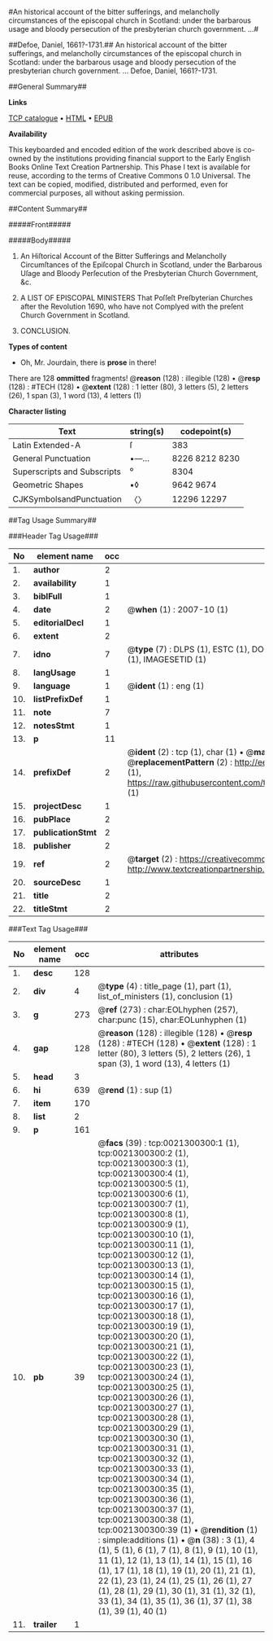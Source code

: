 #An historical account of the bitter sufferings, and melancholly circumstances of the episcopal church in Scotland: under the barbarous usage and bloody persecution of the presbyterian church government. ...#

##Defoe, Daniel, 1661?-1731.##
An historical account of the bitter sufferings, and melancholly circumstances of the episcopal church in Scotland: under the barbarous usage and bloody persecution of the presbyterian church government. ...
Defoe, Daniel, 1661?-1731.

##General Summary##

**Links**

[TCP catalogue](http://www.ota.ox.ac.uk/tcp/)  • 
[HTML](http://tei.it.ox.ac.uk/tcp/Texts-HTML/free/004/004840704.html)  • 
[EPUB](http://tei.it.ox.ac.uk/tcp/Texts-EPUB/free/004/004840704.epub)

**Availability**

This keyboarded and encoded edition of the
	       work described above is co-owned by the institutions
	       providing financial support to the Early English Books
	       Online Text Creation Partnership. This Phase I text is
	       available for reuse, according to the terms of Creative
	       Commons 0 1.0 Universal. The text can be copied,
	       modified, distributed and performed, even for
	       commercial purposes, all without asking permission.


##Content Summary##

#####Front#####

#####Body#####

1. An Hiſtorical Account of the Bitter Sufferings
and Melancholly Circumſtances of the Epiſcopal
Church in Scotland, under the Barbarous
Uſage and Bloody Perſecution of the
Presbyterian Church Government, &c.

1. A
LIST
OF
EPISCOPAL MINISTERS
That Poſſeſt Preſbyterian Churches after
the Revolution 1690, who have not
Complyed with the preſent Church Government
in Scotland.

1. CONCLUSION.

**Types of content**

  * Oh, Mr. Jourdain, there is **prose** in there!

There are 128 **ommitted** fragments! 
 @__reason__ (128) : illegible (128)  •  @__resp__ (128) : #TECH (128)  •  @__extent__ (128) : 1 letter (80), 3 letters (5), 2 letters (26), 1 span (3), 1 word (13), 4 letters (1)

**Character listing**


|Text|string(s)|codepoint(s)|
|---|---|---|
|Latin Extended-A|ſ|383|
|General Punctuation|•—…|8226 8212 8230|
|Superscripts             and Subscripts|⁰|8304|
|Geometric Shapes|▪◊|9642 9674|
|CJKSymbolsandPunctuation|〈〉|12296 12297|

##Tag Usage Summary##

###Header Tag Usage###

|No|element name|occ|attributes|
|---|---|---|---|
|1.|__author__|2||
|2.|__availability__|1||
|3.|__biblFull__|1||
|4.|__date__|2| @__when__ (1) : 2007-10 (1)|
|5.|__editorialDecl__|1||
|6.|__extent__|2||
|7.|__idno__|7| @__type__ (7) : DLPS (1), ESTC (1), DOCNO (1), TCP (1), GALEDOCNO (1), CONTENTSET (1), IMAGESETID (1)|
|8.|__langUsage__|1||
|9.|__language__|1| @__ident__ (1) : eng (1)|
|10.|__listPrefixDef__|1||
|11.|__note__|7||
|12.|__notesStmt__|1||
|13.|__p__|11||
|14.|__prefixDef__|2| @__ident__ (2) : tcp (1), char (1)  •  @__matchPattern__ (2) : ([0-9\-]+):([0-9IVX]+) (1), (.+) (1)  •  @__replacementPattern__ (2) : http://eebo.chadwyck.com/downloadtiff?vid=$1&page=$2 (1), https://raw.githubusercontent.com/textcreationpartnership/Texts/master/tcpchars.xml#$1 (1)|
|15.|__projectDesc__|1||
|16.|__pubPlace__|2||
|17.|__publicationStmt__|2||
|18.|__publisher__|2||
|19.|__ref__|2| @__target__ (2) : https://creativecommons.org/publicdomain/zero/1.0/ (1), http://www.textcreationpartnership.org/docs/. (1)|
|20.|__sourceDesc__|1||
|21.|__title__|2||
|22.|__titleStmt__|2||


###Text Tag Usage###

|No|element name|occ|attributes|
|---|---|---|---|
|1.|__desc__|128||
|2.|__div__|4| @__type__ (4) : title_page (1), part (1), list_of_ministers (1), conclusion (1)|
|3.|__g__|273| @__ref__ (273) : char:EOLhyphen (257), char:punc (15), char:EOLunhyphen (1)|
|4.|__gap__|128| @__reason__ (128) : illegible (128)  •  @__resp__ (128) : #TECH (128)  •  @__extent__ (128) : 1 letter (80), 3 letters (5), 2 letters (26), 1 span (3), 1 word (13), 4 letters (1)|
|5.|__head__|3||
|6.|__hi__|639| @__rend__ (1) : sup (1)|
|7.|__item__|170||
|8.|__list__|2||
|9.|__p__|161||
|10.|__pb__|39| @__facs__ (39) : tcp:0021300300:1 (1), tcp:0021300300:2 (1), tcp:0021300300:3 (1), tcp:0021300300:4 (1), tcp:0021300300:5 (1), tcp:0021300300:6 (1), tcp:0021300300:7 (1), tcp:0021300300:8 (1), tcp:0021300300:9 (1), tcp:0021300300:10 (1), tcp:0021300300:11 (1), tcp:0021300300:12 (1), tcp:0021300300:13 (1), tcp:0021300300:14 (1), tcp:0021300300:15 (1), tcp:0021300300:16 (1), tcp:0021300300:17 (1), tcp:0021300300:18 (1), tcp:0021300300:19 (1), tcp:0021300300:20 (1), tcp:0021300300:21 (1), tcp:0021300300:22 (1), tcp:0021300300:23 (1), tcp:0021300300:24 (1), tcp:0021300300:25 (1), tcp:0021300300:26 (1), tcp:0021300300:27 (1), tcp:0021300300:28 (1), tcp:0021300300:29 (1), tcp:0021300300:30 (1), tcp:0021300300:31 (1), tcp:0021300300:32 (1), tcp:0021300300:33 (1), tcp:0021300300:34 (1), tcp:0021300300:35 (1), tcp:0021300300:36 (1), tcp:0021300300:37 (1), tcp:0021300300:38 (1), tcp:0021300300:39 (1)  •  @__rendition__ (1) : simple:additions (1)  •  @__n__ (38) : 3 (1), 4 (1), 5 (1), 6 (1), 7 (1), 8 (1), 9 (1), 10 (1), 11 (1), 12 (1), 13 (1), 14 (1), 15 (1), 16 (1), 17 (1), 18 (1), 19 (1), 20 (1), 21 (1), 22 (1), 23 (1), 24 (1), 25 (1), 26 (1), 27 (1), 28 (1), 29 (1), 30 (1), 31 (1), 32 (1), 33 (1), 34 (1), 35 (1), 36 (1), 37 (1), 38 (1), 39 (1), 40 (1)|
|11.|__trailer__|1||
